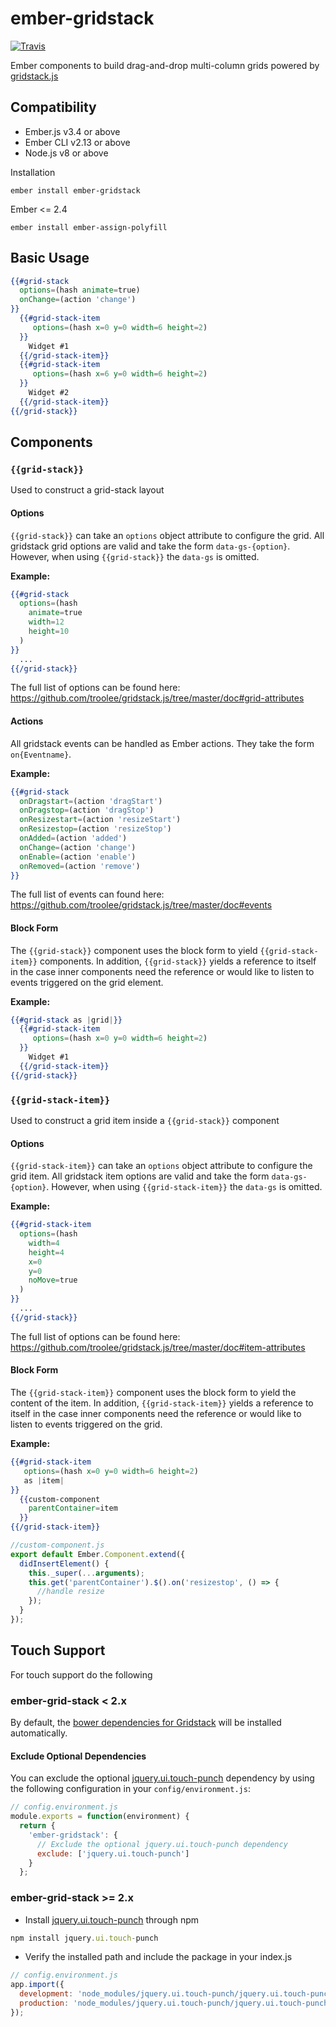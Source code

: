 # ember-gridstack
[![Travis][build-badge]][build]

Ember components to build drag-and-drop multi-column grids powered by [gridstack.js](https://troolee.github.io/gridstack.js/)


Compatibility
------------------------------------------------------------------------------

* Ember.js v3.4 or above
* Ember CLI v2.13 or above
* Node.js v8 or above


Installation

```
ember install ember-gridstack
```

Ember <= 2.4
```
ember install ember-assign-polyfill
```

## Basic Usage

```hbs
{{#grid-stack
  options=(hash animate=true)
  onChange=(action 'change')
}}
  {{#grid-stack-item
     options=(hash x=0 y=0 width=6 height=2)
  }}
    Widget #1
  {{/grid-stack-item}}
  {{#grid-stack-item
     options=(hash x=6 y=0 width=6 height=2)
  }}
    Widget #2
  {{/grid-stack-item}}
{{/grid-stack}}
```

## Components
### `{{grid-stack}}`

Used to construct a grid-stack layout

#### Options

`{{grid-stack}}` can take an `options` object attribute to configure the grid. All gridstack grid options are valid and take the form `data-gs-{option}`. However, when using `{{grid-stack}}` the `data-gs` is omitted.

**Example:**
```hbs
{{#grid-stack
  options=(hash
    animate=true
    width=12
    height=10
  )
}}
  ...
{{/grid-stack}}
```

The full list of options can be found here: https://github.com/troolee/gridstack.js/tree/master/doc#grid-attributes

#### Actions

All gridstack events can be handled as Ember actions. They take the form `on{Eventname}`.

**Example:**
```hbs
{{#grid-stack
  onDragstart=(action 'dragStart')
  onDragstop=(action 'dragStop')
  onResizestart=(action 'resizeStart')
  onResizestop=(action 'resizeStop')
  onAdded=(action 'added')
  onChange=(action 'change')
  onEnable=(action 'enable')
  onRemoved=(action 'remove')
}}
```

The full list of events can found here: https://github.com/troolee/gridstack.js/tree/master/doc#events

#### Block Form

The `{{grid-stack}}` component uses the block form to yield `{{grid-stack-item}}` components. In addition, `{{grid-stack}}` yields a reference to itself in the case inner components need the reference or would like to listen to events triggered on the grid element.

**Example:**
```hbs
{{#grid-stack as |grid|}}
  {{#grid-stack-item
     options=(hash x=0 y=0 width=6 height=2)
  }}
    Widget #1
  {{/grid-stack-item}}
{{/grid-stack}}
```

### `{{grid-stack-item}}`

Used to construct a grid item inside a `{{grid-stack}}` component

#### Options

`{{grid-stack-item}}` can take an `options` object attribute to configure the grid item. All gridstack item options are valid and take the form `data-gs-{option}`. However, when using `{{grid-stack-item}}` the `data-gs` is omitted.

**Example:**
```hbs
{{#grid-stack-item
  options=(hash
    width=4
    height=4
    x=0
    y=0
    noMove=true
  )
}}
  ...
{{/grid-stack}}
```

The full list of options can be found here: https://github.com/troolee/gridstack.js/tree/master/doc#item-attributes

#### Block Form

The `{{grid-stack-item}}` component uses the block form to yield the content of the item. In addition, `{{grid-stack-item}}` yields a reference to itself in the case inner components need the reference or would like to listen to events triggered on the grid.

**Example:**
```hbs
{{#grid-stack-item
   options=(hash x=0 y=0 width=6 height=2)
   as |item|
}}
  {{custom-component
    parentContainer=item
  }}
{{/grid-stack-item}}
```

```js
//custom-component.js
export default Ember.Component.extend({
  didInsertElement() {
    this._super(...arguments);
    this.get('parentContainer').$().on('resizestop', () => {
      //handle resize
    });
  }
});
```

## Touch Support

For touch support do the following

### ember-grid-stack < 2.x

By default, the [bower dependencies for Gridstack](https://github.com/troolee/gridstack.js#requirements)
will be installed automatically.

#### Exclude Optional Dependencies

You can exclude the optional [jquery.ui.touch-punch](https://github.com/furf/jquery-ui-touch-punch) dependency by using
the following configuration in your `config/environment.js`:

```js
// config.environment.js
module.exports = function(environment) {
  return {
    'ember-gridstack': {
      // Exclude the optional jquery.ui.touch-punch dependency
      exclude: ['jquery.ui.touch-punch']
    }
  };
```

### ember-grid-stack >= 2.x

- Install [jquery.ui.touch-punch](https://www.npmjs.com/package/jquery-ui-touch-punch) through npm
```js
npm install jquery.ui.touch-punch
```

- Verify the installed path and include the package in your index.js
```js
// config.environment.js
app.import({
  development: 'node_modules/jquery.ui.touch-punch/jquery.ui.touch-punch.js',
  production: 'node_modules/jquery.ui.touch-punch/jquery.ui.touch-punch.min.js'
});
```

[build-badge]: https://travis-ci.org/yahoo/ember-gridstack.svg?branch=master
[build]: https://travis-ci.org/yahoo/ember-gridstack
